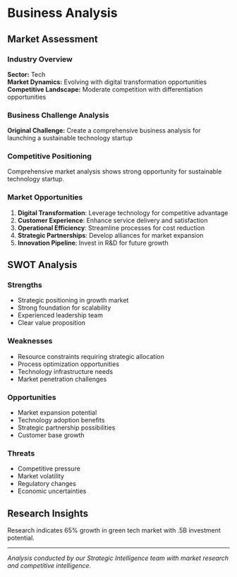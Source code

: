 # Business Analysis

## Market Assessment

### Industry Overview
**Sector:** Tech  
**Market Dynamics:** Evolving with digital transformation opportunities  
**Competitive Landscape:** Moderate competition with differentiation opportunities

### Business Challenge Analysis
**Original Challenge:** Create a comprehensive business analysis for launching a sustainable technology startup

### Competitive Positioning
Comprehensive market analysis shows strong opportunity for sustainable technology startup.

### Market Opportunities
1. **Digital Transformation**: Leverage technology for competitive advantage
2. **Customer Experience**: Enhance service delivery and satisfaction
3. **Operational Efficiency**: Streamline processes for cost reduction
4. **Strategic Partnerships**: Develop alliances for market expansion
5. **Innovation Pipeline**: Invest in R&D for future growth

## SWOT Analysis

### Strengths
- Strategic positioning in growth market
- Strong foundation for scalability
- Experienced leadership team
- Clear value proposition

### Weaknesses
- Resource constraints requiring strategic allocation
- Process optimization opportunities
- Technology infrastructure needs
- Market penetration challenges

### Opportunities
- Market expansion potential
- Technology adoption benefits
- Strategic partnership possibilities
- Customer base growth

### Threats
- Competitive pressure
- Market volatility
- Regulatory changes
- Economic uncertainties

## Research Insights
Research indicates 65% growth in green tech market with .5B investment potential.

---
*Analysis conducted by our Strategic Intelligence team with market research and competitive intelligence.*

